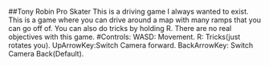 ##Tony Robin Pro Skater
This is a driving game I always wanted to exist. This is a game where you can drive around a map with many ramps that you can go off of. You can also do tricks by holding R. There are no real objectives with this game.
#Controls:
WASD: Movement.
R: Tricks(just rotates you).
UpArrowKey:Switch Camera forward.
BackArrowKey: Switch Camera Back(Default).
